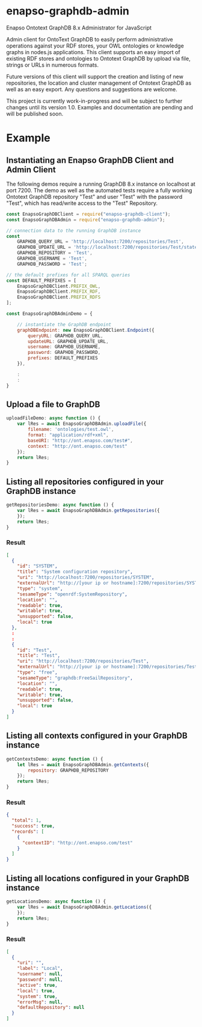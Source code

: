 # enapso-graphdb-admin
Enapso Ontotext GraphDB 8.x Administrator for JavaScript

Admin client for OntoText GraphDB to easily perform administrative operations against your RDF stores, your OWL ontologies or knowledge graphs in nodes.js applications.
This client supports an easy import of existing RDF stores and ontologies to Ontotext GraphDB by upload via file, strings or URLs in numerous formats.

Future versions of this client will support the creation and listing of new repositories, the location and cluster management of Ontotext GraphDB as well as an easy export.
Any questions and suggestions are welcome.

This project is currently work-in-progress and will be subject to further changes until its version 1.0.
Examples and documentation are pending and will be published soon.

# Example

## Instantiating an Enapso GraphDB Client and Admin Client

The following demos require a running GraphDB 8.x instance on localhost at port 7200. The demo as well as the automated tests require a fully working Ontotext GraphDB repository "Test" and user "Test" with the password "Test", which has read/write access to the "Test" Repository.

```javascript
const EnapsoGraphDBClient = require("enapso-graphdb-client");
const EnapsoGraphDBAdmin = require("enapso-graphdb-admin");

// connection data to the running GraphDB instance
const
    GRAPHDB_QUERY_URL = 'http://localhost:7200/repositories/Test',
    GRAPHDB_UPDATE_URL = 'http://localhost:7200/repositories/Test/statements',
    GRAPHDB_REPOSITORY = 'Test',
    GRAPHDB_USERNAME = 'Test',
    GRAPHDB_PASSWORD = 'Test';

// the default prefixes for all SPARQL queries
const DEFAULT_PREFIXES = [
    EnapsoGraphDBClient.PREFIX_OWL,
    EnapsoGraphDBClient.PREFIX_RDF,
    EnapsoGraphDBClient.PREFIX_RDFS
];

const EnapsoGraphDBAdminDemo = {

    // instantiate the GraphDB endpoint
    graphDBEndpoint: new EnapsoGraphDBClient.Endpoint({
        queryURL: GRAPHDB_QUERY_URL,
        updateURL: GRAPHDB_UPDATE_URL,
        username: GRAPHDB_USERNAME,
        password: GRAPHDB_PASSWORD,
        prefixes: DEFAULT_PREFIXES
    }),

    :
    :
}
```

## Upload a file to GraphDB

```javascript
uploadFileDemo: async function () {
    var lRes = await EnapsoGraphDBAdmin.uploadFile({
        filename: 'ontologies/test.owl',
        format: "application/rdf+xml",
        baseURI: "http://ont.enapso.com/test#",
        context: "http://ont.enapso.com/test"
    });
    return lRes;
}
```

## Listing all repositories configured in your GraphDB instance

```javascript
getRepositoriesDemo: async function () {
    var lRes = await EnapsoGraphDBAdmin.getRepositories({
    });
    return lRes;
}
```

### Result

```json
[
  {
    "id": "SYSTEM",
    "title": "System configuration repository",
    "uri": "http://localhost:7200/repositories/SYSTEM",
    "externalUrl": "http://[your ip or hostname]:7200/repositories/SYSTEM",
    "type": "system",
    "sesameType": "openrdf:SystemRepository",
    "location": "",
    "readable": true,
    "writable": true,
    "unsupported": false,
    "local": true
  },
  :
  :
  {
    "id": "Test",
    "title": "Test",
    "uri": "http://localhost:7200/repositories/Test",
    "externalUrl": "http://[your ip or hostname]:7200/repositories/Test",
    "type": "free",
    "sesameType": "graphdb:FreeSailRepository",
    "location": "",
    "readable": true,
    "writable": true,
    "unsupported": false,
    "local": true
  }
]  
```

## Listing all contexts configured in your GraphDB instance

```javascript
getContextsDemo: async function () {
    let lRes = await EnapsoGraphDBAdmin.getContexts({
        repository: GRAPHDB_REPOSITORY
    });
    return lRes;
}
```
### Result

```json
{
  "total": 1,
  "success": true,
  "records": [
    {
      "contextID": "http://ont.enapso.com/test"
    }
  ]
}
```

## Listing all locations configured in your GraphDB instance

```javascript
getLocationsDemo: async function () {
    var lRes = await EnapsoGraphDBAdmin.getLocations({
    });
    return lRes;
}
```

### Result

```json
[
  {
    "uri": "",
    "label": "Local",
    "username": null,
    "password": null,
    "active": true,
    "local": true,
    "system": true,
    "errorMsg": null,
    "defaultRepository": null
  }
]
```
